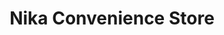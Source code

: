 ---
title: "Nika Convenience Store"
url: /brighton-und-hove/nika-convenience-store/
shop: Lebensmittel
---